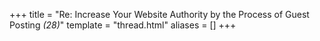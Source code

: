 +++
title = "Re: Increase Your Website Authority by the Process of Guest Posting <em>(28)</em>"
template = "thread.html"
aliases = []
+++

